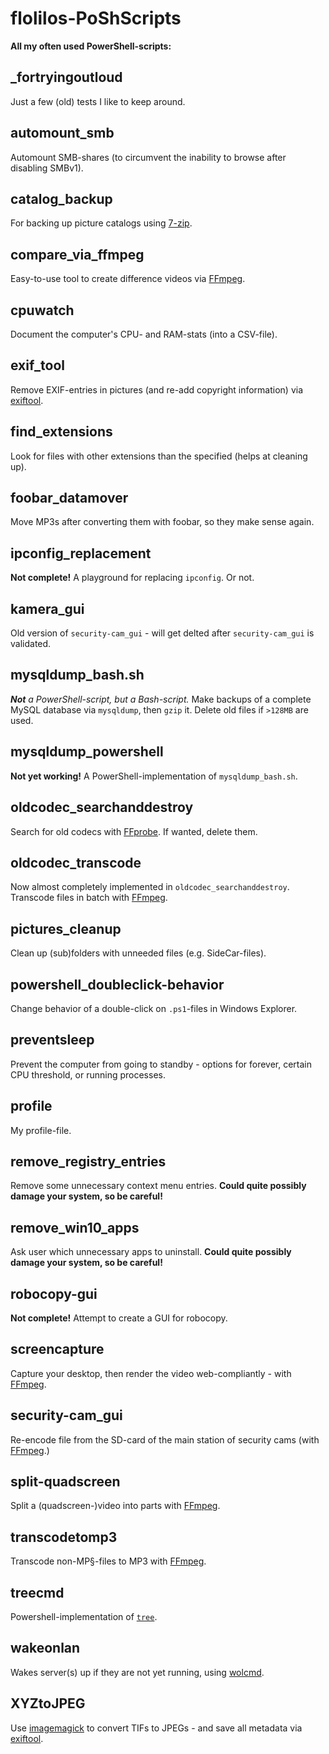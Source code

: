 # flolilos-PoShScripts
**All my often used PowerShell-scripts:**

## _fortryingoutloud
Just a few (old) tests I like to keep around.

## automount_smb
Automount SMB-shares (to circumvent the inability to browse after disabling SMBv1).

## catalog_backup
For backing up picture catalogs using [7-zip](http://www.7-zip.org/).

## compare_via_ffmpeg
Easy-to-use tool to create difference videos via [FFmpeg](https://ffmpeg.org/).

## cpuwatch
Document the computer's CPU- and RAM-stats (into a CSV-file).

## exif_tool
Remove EXIF-entries in pictures (and re-add copyright information) via [exiftool](https://sno.phy.queensu.ca/~phil/exiftool/).

## find_extensions
Look for files with other extensions than the specified (helps at cleaning up).

## foobar_datamover
Move MP3s after converting them with foobar, so they make sense again.

## ipconfig_replacement
**Not complete!** A playground for replacing `ipconfig`. Or not.

## kamera_gui
Old version of `security-cam_gui` - will get delted after `security-cam_gui` is validated.

## mysqldump_bash.sh
_**Not** a PowerShell-script, but a Bash-script._ Make backups of a complete MySQL database via `mysqldump`, then `gzip` it. Delete old files if `>128MB` are used.

## mysqldump_powershell
**Not yet working!** A PowerShell-implementation of `mysqldump_bash.sh`.

## oldcodec_searchanddestroy
Search for old codecs with [FFprobe](https://ffmpeg.org/). If wanted, delete them.

## oldcodec_transcode
Now almost completely implemented in `oldcodec_searchanddestroy`. Transcode files in batch with [FFmpeg](https://ffmpeg.org/).

## pictures_cleanup
Clean up (sub)folders with unneeded files (e.g. SideCar-files).

## powershell_doubleclick-behavior
Change behavior of a double-click on `.ps1`-files in Windows Explorer.

## preventsleep
Prevent the computer from going to standby - options for forever, certain CPU threshold, or running processes.

## profile
My profile-file.

## remove_registry_entries
Remove some unnecessary context menu entries. **Could quite possibly damage your system, so be careful!**

## remove_win10_apps
Ask user which unnecessary apps to uninstall. **Could quite possibly damage your system, so be careful!**

## robocopy-gui
**Not complete!** Attempt to create a GUI for robocopy.

## screencapture
Capture your desktop, then render the video web-compliantly - with [FFmpeg](https://ffmpeg.org/).

## security-cam_gui
Re-encode file from the SD-card of the main station of security cams (with [FFmpeg](https://ffmpeg.org/).)

## split-quadscreen
Split a (quadscreen-)video into parts with [FFmpeg](https://ffmpeg.org/).

## transcodetomp3
Transcode non-MP§-files to MP3 with [FFmpeg](https://ffmpeg.org/).

## treecmd
Powershell-implementation of [`tree`](https://docs.microsoft.com/en-us/previous-versions/windows/it-pro/windows-xp/bb491019(v=technet.10)).

## wakeonlan
Wakes server(s) up if they are not yet running, using [wolcmd](https://www.depicus.com/wake-on-lan/wake-on-lan-cmd).

## XYZtoJPEG
Use [imagemagick](https://www.imagemagick.org/) to convert TIFs to JPEGs - and save all metadata via [exiftool](https://sno.phy.queensu.ca/~phil/exiftool/).
